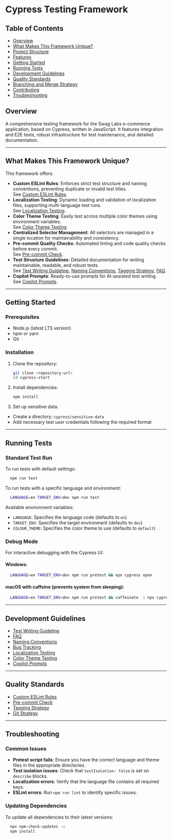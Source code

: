 # Cypress Testing Framework

## Table of Contents

- [Overview](#overview)
- [What Makes This Framework Unique?](#what-makes-this-framework-unique)
- [Project Structure](#project-structure)
- [Features](#features)
- [Getting Started](#getting-started)
- [Running Tests](#running-tests)
- [Development Guidelines](#development-guidelines)
- [Quality Standards](#quality-standards)
- [Branching and Merge Strategy](#branching-and-merge-strategy)
- [Contributing](#contributing)
- [Troubleshooting](#troubleshooting)

## Overview

A comprehensive testing framework for the Swag Labs e-commerce application, based on Cypress, written in JavaScript. It features integration and E2E tests, robust infrastructure for test maintenance, and detailed documentation.

---

## What Makes This Framework Unique?

This framework offers:

- **Custom ESLint Rules**: Enforces strict test structure and naming conventions, preventing duplicate or invalid test titles.  
  See [Custom ESLint Rules](docs/eslint-custom-rules.md).
- **Localization Testing**: Dynamic loading and validation of localization files, supporting multi-language test runs.  
  See [Localization Testing](docs/localization-testing.md).
- **Color Theme Testing**: Easily test across multiple color themes using environment variables.  
  See [Color Theme Testing](docs/colour-theme-testing.md).
- **Centralized Selector Management**: All selectors are managed in a single location for maintainability and consistency.
- **Pre-commit Quality Checks**: Automated linting and code quality checks before every commit.  
  See [Pre-commit Check](docs/pre-commit-check.md).
- **Test Structure Guidelines**: Detailed documentation for writing maintainable, readable, and robust tests.  
  See [Test Writing Guideline](docs/test-writing-guideline.md), [Naming Conventions](docs/naming-conventions.md), [Tagging Strategy](docs/tagging-strategy.md), [FAQ](docs/faq.md).
- **Copilot Prompts**: Ready-to-use prompts for AI-assisted test writing.  
  See [Copilot Prompts](docs/copilot-prompts.md).

---

## Getting Started

### Prerequisites

- Node.js (latest LTS version)
- npm or yarn
- Git

### Installation

1. Clone the repository:

   ```bash
   git clone <repository-url>
   cd cypress-start
   ```

2. Install dependencies:

   ```bash
   npm install
   ```

3. Set up sensitive data:

  - Create a directory: `cypress/sensitive-data`
  - Add necessary test user credentials following the required format

---

## Running Tests

### Standard Test Run

To run tests with default settings:

  ```bash
    npm run test
  ```

To run tests with a specific language and environment:

```bash
  LANGUAGE=en TARGET_ENV=dev npm run test
```

Available environment variables:

- `LANGUAGE`: Specifies the language code (defaults to `en`)
- `TARGET_ENV`: Specifies the target environment (defaults to `dev`)
- `COLOUR_THEME`: Specifies the color theme to use (defaults to `default`)

### Debug Mode

For interactive debugging with the Cypress UI:

#### Windows:

```bash
  LANGUAGE=en TARGET_ENV=dev npm run pretest && npx cypress open
```

#### macOS with caffeine (prevents system from sleeping):

```bash
  LANGUAGE=en TARGET_ENV=dev npm run pretest && caffeinate -i npx cypress open
```

---

## Development Guidelines

- [Test Writing Guideline](docs/test-writing-guideline.md)
- [FAQ](docs/faq.md)
- [Naming Conventions](docs/naming-conventions.md)
- [Bug Tracking](docs/bug-tracking.md)
- [Localization Testing](docs/localization-testing.md)
- [Color Theme Testing](docs/colour-theme-testing.md)
- [Copilot Prompts](docs/copilot-prompts.md)

---

## Quality Standards

- [Custom ESLint Rules](docs/eslint-custom-rules.md)
- [Pre-commit Check](docs/pre-commit-check.md)
- [Tagging Strategy](docs/tagging-strategy.md)
- [Git Strategy](docs/git-strategy.md)

---

## Troubleshooting

### Common Issues

- **Pretest script fails**: Ensure you have the correct language and theme files in the appropriate directories.
- **Test isolation issues**: Check that `testIsolation: false` is set on `describe` blocks.
- **Localization errors**: Verify that the language file contains all required keys.
- **ESLint errors**: Run `npm run lint` to identify specific issues.

### Updating Dependencies

To update all dependencies to their latest versions:

```bash
  npx npm-check-updates -u
  npm install
```
